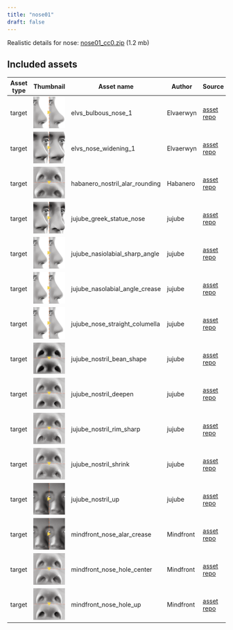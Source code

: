 ```yaml
---
title: "nose01"
draft: false
---
```


Realistic details for nose: [nose01_cc0.zip](http://files.makehumancommunity.org/asset_packs/nose01/nose01_cc0.zip) (1.2 mb)


## Included assets

| Asset type | Thumbnail | Asset name | Author | Source | License |
| ---------- | --------- | ---------- | ------ | ------ | ------- |
| target | ![elvs_bulbous_nose_1.png](elvs_bulbous_nose_1.png) | elvs_bulbous_nose_1 | Elvaerwyn | [asset repo](http://www.makehumancommunity.org/node/2241) | CC0 |
| target | ![elvs_nose_widening_1.png](elvs_nose_widening_1.png) | elvs_nose_widening_1 | Elvaerwyn | [asset repo](http://www.makehumancommunity.org/node/2783) | CC0 |
| target | ![habanero_nostril_alar_rounding.png](habanero_nostril_alar_rounding.png) | habanero_nostril_alar_rounding | Habanero | [asset repo](http://www.makehumancommunity.org/node/315) | CC0 |
| target | ![jujube_greek_statue_nose.png](jujube_greek_statue_nose.png) | jujube_greek_statue_nose | jujube | [asset repo](http://www.makehumancommunity.org/node/653) | CC0 |
| target | ![jujube_nasiolabial_sharp_angle.png](jujube_nasiolabial_sharp_angle.png) | jujube_nasiolabial_sharp_angle | jujube | [asset repo](http://www.makehumancommunity.org/node/544) | CC0 |
| target | ![jujube_nasolabial_angle_crease.png](jujube_nasolabial_angle_crease.png) | jujube_nasolabial_angle_crease | jujube | [asset repo](http://www.makehumancommunity.org/node/608) | CC0 |
| target | ![jujube_nose_straight_columella.png](jujube_nose_straight_columella.png) | jujube_nose_straight_columella | jujube | [asset repo](http://www.makehumancommunity.org/node/65) | CC0 |
| target | ![jujube_nostril_bean_shape.png](jujube_nostril_bean_shape.png) | jujube_nostril_bean_shape | jujube | [asset repo](http://www.makehumancommunity.org/node/545) | CC0 |
| target | ![jujube_nostril_deepen.png](jujube_nostril_deepen.png) | jujube_nostril_deepen | jujube | [asset repo](http://www.makehumancommunity.org/node/609) | CC0 |
| target | ![jujube_nostril_rim_sharp.png](jujube_nostril_rim_sharp.png) | jujube_nostril_rim_sharp | jujube | [asset repo](http://www.makehumancommunity.org/node/617) | CC0 |
| target | ![jujube_nostril_shrink.png](jujube_nostril_shrink.png) | jujube_nostril_shrink | jujube | [asset repo](http://www.makehumancommunity.org/node/543) | CC0 |
| target | ![jujube_nostril_up.png](jujube_nostril_up.png) | jujube_nostril_up | jujube | [asset repo](http://www.makehumancommunity.org/node/546) | CC0 |
| target | ![mindfront_nose_alar_crease.png](mindfront_nose_alar_crease.png) | mindfront_nose_alar_crease | Mindfront | [asset repo](http://www.makehumancommunity.org/node/1594) | CC0 |
| target | ![mindfront_nose_hole_center.png](mindfront_nose_hole_center.png) | mindfront_nose_hole_center | Mindfront | [asset repo](http://www.makehumancommunity.org/node/1595) | CC0 |
| target | ![mindfront_nose_hole_up.png](mindfront_nose_hole_up.png) | mindfront_nose_hole_up | Mindfront | [asset repo](http://www.makehumancommunity.org/node/1596) | CC0 |
